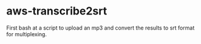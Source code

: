 # aws-transcribe2srt
First bash at a script to upload an mp3 and convert the results to srt format for multiplexing.
